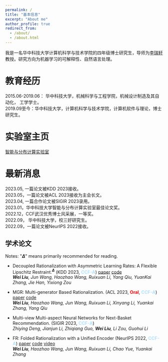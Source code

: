 ```yaml
---
permalink: /
title: "基本信息"
excerpt: "About me"
author_profile: true
redirect_from: 
  - /about/
  - /about.html
---
```


我是一名华中科技大学计算机科学与技术学院的四年级博士研究生，导师为[李瑞轩](http://idc.hust.edu.cn/rxli/index.html)教授。研究方向为机器学习的可解释性、自然语言处理。  

教育经历
======
2015.06-2019.06： 华中科技大学，机械科学与工程学院，机械设计制造及其自动化， 工学学士。  
2019.09至今：华中科技大学，计算机科学与技术学院，计算机软件与理论，博士研究生。  

实验室主页
=====
[智能与分布计算实验室](http://idc.hust.edu.cn/)


最新消息
======
2023.05, 一篇论文被KDD 2023接收。  
2023.05，一篇论文被ACL 2023接收为主会长文。  
2023.04, 一篇合作论文被SIGIR 2023录用。   
2023.01，华中科技大学智能与分布计算实验室最佳论文奖。  
2022.12，CCF武汉优秀博士风采展，一等奖。   
2022.09， 华中科技大学，校三好研究生。   
2022.09，一篇论文被NeurIPS 2022接收。    

学术论文
------
Notes: "**$\Delta$**" means primarily recommended for reading.

- Decoupled Rationalization with Asymmetric Learning Rates: A Flexible Lipschitz Restraint.**$^\Delta$** (KDD 2023, **<font color=#b0e2ff >CCF-A</font>**) [paper](https://arxiv.org/abs/2305.13599) [code](https://github.com/jugechengzi/Rationalization-DR)  
*__Wei Liu__, Jun Wang, Haozhao Wang, Ruixuan Li, Yang Qiu, YuanKai Zhang, Jie Han, Yixiong Zou*

- MGR: Multi-generator Based Rationalization. (ACL 2023, **<font color=red>Oral</font>**, **<font color=#b0e2ff >CCF-A</font>**) [paper](https://arxiv.org/abs/2305.04492) [code](https://github.com/jugechengzi/Rationalization-MGR)    
*__Wei Liu__, Haozhao Wang, Jun Wang, Ruixuan Li, Xinyang Li, Yuankai Zhang, Yang Qiu*

- Multi-view Multi-aspect Neural Networks for Next-Basket Recommendation. (SIGIR 2023, **<font color=#b0e2ff >CCF-A</font>**)  
*Zhiying Deng, Jianjun Li, Zhiqiang Guo, __Wei Liu__, Li Zou, Guohui Li*

- FR: Folded Rationalization with a Unified Encoder (NeurIPS 2022, **<font color=#b0e2ff >CCF-A</font>**) [paper](https://arxiv.org/pdf/2209.08285.pdf) [code](https://github.com/jugechengzi/FR) [video](https://slideslive.com/38990450/fr-folded-rationalization-with-a-unified-encoder?ref=search-presentations-folded+rationalization)  
    *__Wei Liu__, Haozhao Wang, Jun Wang, Ruixuan Li, Chao Yue, Yuankai Zhang*
    
    
<script type="text/javascript" id="clustrmaps" src="//clustrmaps.com/map_v2.js?d=rL71QO-aAGuIN0YNc9c-NFz4ChdB_9vxdJYfb3qmjnI&cl=ffffff&w=a"></script>
<!-- <script type="text/javascript" id="clstr_globe" src="//clustrmaps.com/globe.js?d=rL71QO-aAGuIN0YNc9c-NFz4ChdB_9vxdJYfb3qmjnI"></script> -->


